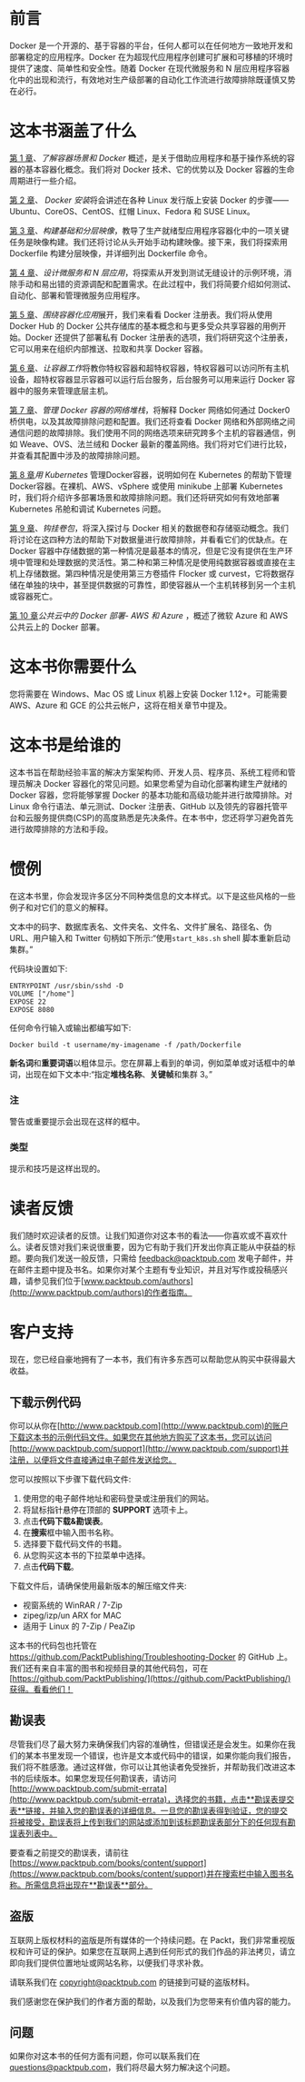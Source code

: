 # 前言

Docker 是一个开源的、基于容器的平台，任何人都可以在任何地方一致地开发和部署稳定的应用程序。Docker 在为超现代应用程序创建可扩展和可移植的环境时提供了速度、简单性和安全性。随着 Docker 在现代微服务和 N 层应用程序容器化中的出现和流行，有效地对生产级部署的自动化工作流进行故障排除既谨慎又势在必行。

# 这本书涵盖了什么

[第 1 章](01.html "Chapter 1. Understanding Container Scenarios and an Overview of Docker")、*了解容器场景和 Docker* 概述，是关于借助应用程序和基于操作系统的容器的基本容器化概念。我们将对 Docker 技术、它的优势以及 Docker 容器的生命周期进行一些介绍。

[第 2 章](02.html "Chapter 2. Docker Installation")、 *Docker 安装*将会讲述在各种 Linux 发行版上安装 Docker 的步骤——Ubuntu、CoreOS、CentOS、红帽 Linux、Fedora 和 SUSE Linux。

[第 3 章](03.html "Chapter 3. Building Base and Layered Images")、*构建基础和分层映像*，教导了生产就绪型应用程序容器化中的一项关键任务是映像构建。我们还将讨论从头开始手动构建映像。接下来，我们将探索用 Dockerfile 构建分层映像，并详细列出 Dockerfile 命令。

[第 4 章](04.html "Chapter 4. Devising Microservices and N-Tier Applications")、*设计微服务和 N 层应用*，将探索从开发到测试无缝设计的示例环境，消除手动和易出错的资源调配和配置需求。在此过程中，我们将简要介绍如何测试、自动化、部署和管理微服务应用程序。

[第 5 章](05.html "Chapter 5. Moving Around Containerized Applications")、*围绕容器化应用*展开，我们来看看 Docker 注册表。我们将从使用 Docker Hub 的 Docker 公共存储库的基本概念和与更多受众共享容器的用例开始。Docker 还提供了部署私有 Docker 注册表的选项，我们将研究这个注册表，它可以用来在组织内部推送、拉取和共享 Docker 容器。

[第 6 章](06.html "Chapter 6. Making Containers Work")、*让容器工作*将教你特权容器和超特权容器，特权容器可以访问所有主机设备，超特权容器显示容器可以运行后台服务，后台服务可以用来运行 Docker 容器中的服务来管理底层主机。

[第 7 章](07.html "Chapter 7. Managing the Networking Stack of a Docker Container")、*管理 Docker 容器的网络堆栈*，将解释 Docker 网络如何通过 Docker0 桥供电，以及其故障排除问题和配置。我们还将查看 Docker 网络和外部网络之间通信问题的故障排除。我们使用不同的网络选项来研究跨多个主机的容器通信，例如 Weave、OVS、法兰绒和 Docker 最新的覆盖网络。我们将对它们进行比较，并查看其配置中涉及的故障排除问题。

[第 8 章](08.html "Chapter 8. Managing Docker Containers with Kubernetes")*用 Kubernetes* 管理Docker容器，说明如何在 Kubernetes 的帮助下管理Docker容器。在裸机、AWS、vSphere 或使用 minikube 上部署 Kubernetes 时，我们将介绍许多部署场景和故障排除问题。我们还将研究如何有效地部署 Kubernetes 吊舱和调试 Kubernetes 问题。

[第 9 章](09.html "Chapter 9. Hooking Volume Baggage")、*钩挂卷包*，将深入探讨与 Docker 相关的数据卷和存储驱动概念。我们将讨论在这四种方法的帮助下对数据量进行故障排除，并看看它们的优缺点。在 Docker 容器中存储数据的第一种情况是最基本的情况，但是它没有提供在生产环境中管理和处理数据的灵活性。第二种和第三种情况是使用纯数据容器或直接在主机上存储数据。第四种情况是使用第三方卷插件 Flocker 或 curvest，它将数据存储在单独的块中，甚至提供数据的可靠性，即使容器从一个主机转移到另一个主机或容器死亡。

[第 10 章](10.html "Chapter 10. Docker Deployment in a Public Cloud - AWS and Azure")*公共云中的 Docker 部署- AWS 和 Azure* ，概述了微软 Azure 和 AWS 公共云上的 Docker 部署。

# 这本书你需要什么

您将需要在 Windows、Mac OS 或 Linux 机器上安装 Docker 1.12+。可能需要 AWS、Azure 和 GCE 的公共云帐户，这将在相关章节中提及。

# 这本书是给谁的

这本书旨在帮助经验丰富的解决方案架构师、开发人员、程序员、系统工程师和管理员解决 Docker 容器化的常见问题。如果您希望为自动化部署构建生产就绪的 Docker 容器，您将能够掌握 Docker 的基本功能和高级功能并进行故障排除。对 Linux 命令行语法、单元测试、Docker 注册表、GitHub 以及领先的容器托管平台和云服务提供商(CSP)的高度熟悉是先决条件。在本书中，您还将学习避免首先进行故障排除的方法和手段。

# 惯例

在这本书里，你会发现许多区分不同种类信息的文本样式。以下是这些风格的一些例子和对它们的意义的解释。

文本中的码字、数据库表名、文件夹名、文件名、文件扩展名、路径名、伪 URL、用户输入和 Twitter 句柄如下所示:“使用`start_k8s.sh` shell 脚本重新启动集群。”

代码块设置如下:

```
ENTRYPOINT /usr/sbin/sshd -D 
VOLUME ["/home"] 
EXPOSE 22 
EXPOSE 8080
```

任何命令行输入或输出都编写如下:

```
Docker build -t username/my-imagename -f /path/Dockerfile

```

**新名词**和**重要词语**以粗体显示。您在屏幕上看到的单词，例如菜单或对话框中的单词，出现在如下文本中:“指定**堆栈名称**、**关键帧**和集群 3。”

### 注

警告或重要提示会出现在这样的框中。

### 类型

提示和技巧是这样出现的。

# 读者反馈

我们随时欢迎读者的反馈。让我们知道你对这本书的看法——你喜欢或不喜欢什么。读者反馈对我们来说很重要，因为它有助于我们开发出你真正能从中获益的标题。要向我们发送一般反馈，只需给 feedback@packtpub.com 发电子邮件，并在邮件主题中提及书名。如果你对某个主题有专业知识，并且对写作或投稿感兴趣，请参见我们位于[www.packtpub.com/authors](http://www.packtpub.com/authors)的作者指南。

# 客户支持

现在，您已经自豪地拥有了一本书，我们有许多东西可以帮助您从购买中获得最大收益。

## 下载示例代码

你可以从你在[http://www.packtpub.com](http://www.packtpub.com)的账户下载这本书的示例代码文件。如果您在其他地方购买了这本书，您可以访问[http://www.packtpub.com/support](http://www.packtpub.com/support)并注册，以便将文件直接通过电子邮件发送给您。

您可以按照以下步骤下载代码文件:

1.  使用您的电子邮件地址和密码登录或注册我们的网站。
2.  将鼠标指针悬停在顶部的 **SUPPORT** 选项卡上。
3.  点击**代码下载&勘误表**。
4.  在**搜索**框中输入图书名称。
5.  选择要下载代码文件的书籍。
6.  从您购买这本书的下拉菜单中选择。
7.  点击**代码下载**。

下载文件后，请确保使用最新版本的解压缩文件夹:

*   视窗系统的 WinRAR / 7-Zip
*   zipeg/izp/un ARX for MAC
*   适用于 Linux 的 7-Zip / PeaZip

这本书的代码包也托管在 https://github.com/PacktPublishing/Troubleshooting-Docker 的 GitHub 上。我们还有来自丰富的图书和视频目录的其他代码包，可在[https://github.com/PacktPublishing/](https://github.com/PacktPublishing/)获得。看看他们！

## 勘误表

尽管我们尽了最大努力来确保我们内容的准确性，但错误还是会发生。如果你在我们的某本书里发现一个错误，也许是文本或代码中的错误，如果你能向我们报告，我们将不胜感激。通过这样做，你可以让其他读者免受挫折，并帮助我们改进这本书的后续版本。如果您发现任何勘误表，请访问[http://www.packtpub.com/submit-errata](http://www.packtpub.com/submit-errata)，选择您的书籍，点击**勘误表提交表**链接，并输入您的勘误表的详细信息。一旦您的勘误表得到验证，您的提交将被接受，勘误表将上传到我们的网站或添加到该标题勘误表部分下的任何现有勘误表列表中。

要查看之前提交的勘误表，请前往[https://www.packtpub.com/books/content/support](https://www.packtpub.com/books/content/support)并在搜索栏中输入图书名称。所需信息将出现在**勘误表**部分。

## 盗版

互联网上版权材料的盗版是所有媒体的一个持续问题。在 Packt，我们非常重视版权和许可证的保护。如果您在互联网上遇到任何形式的我们作品的非法拷贝，请立即向我们提供位置地址或网站名称，以便我们寻求补救。

请联系我们在 copyright@packtpub.com 的链接到可疑的盗版材料。

我们感谢您在保护我们的作者方面的帮助，以及我们为您带来有价值内容的能力。

## 问题

如果你对这本书的任何方面有问题，你可以联系我们在 questions@packtpub.com，我们将尽最大努力解决这个问题。